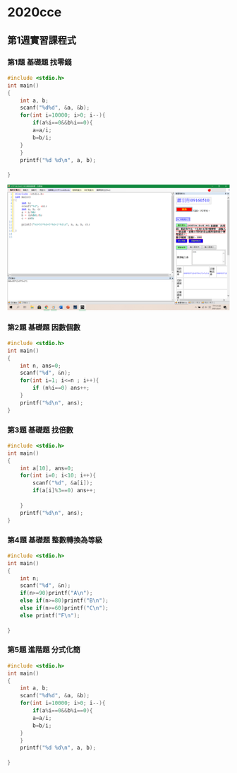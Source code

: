 # 2020cce
## 第1週實習課程式
### 第1題 基礎題 找零錢
```c
#include <stdio.h>
int main()
{
	int a, b;
	scanf("%d%d", &a, &b);
	for(int i=10000; i>0; i--){
		if(a%i==0&&b%i==0){
		a=a/i;
		b=b/i;
	}
	}
	printf("%d %d\n", a, b);

}
```
![image](https://raw.githubusercontent.com/xytungg/2020cce/gh-pages/week1-1%E6%89%BE%E9%9B%B6%E9%8C%A2.png)
### 第2題 基礎題 因數個數
```c
#include <stdio.h>
int main()
{
	int n, ans=0;
	scanf("%d", &n);
	for(int i=1; i<=n ; i++){
		if (n%i==0) ans++;
	}
	printf("%d\n", ans);
}
```
### 第3題 基礎題 找倍數
```c
#include <stdio.h>
int main()
{
	int a[10], ans=0;
	for(int i=0; i<10; i++){
		scanf("%d", &a[i]);
		if(a[i]%3==0) ans++;
		
	}
	printf("%d\n", ans);
}
```
### 第4題 基礎題 整數轉換為等級
```c
#include <stdio.h>
int main()
{
	int n;
	scanf("%d", &n);
	if(n>=90)printf("A\n");
	else if(n>=80)printf("B\n");
	else if(n>=60)printf("C\n");
	else printf("F\n");

}
```
### 第5題 進階題 分式化簡
```c
#include <stdio.h>
int main()
{
	int a, b;
	scanf("%d%d", &a, &b);
	for(int i=10000; i>0; i--){
		if(a%i==0&&b%i==0){
		a=a/i;
		b=b/i;
	}
	}
	printf("%d %d\n", a, b);

}
```
